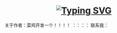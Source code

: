 <h1 align="center">
  <a href="https://git.io/typing-svg"><img src="https://readme-typing-svg.demolab.com?font=Fira+Code&pause=1000&color=C7F75B&width=435&lines=After+all!;Tommorrow+is+another+day!%F0%9F%8E%89" alt="Typing SVG" &center=tru/></a>
</h1>

关于作者：菜鸡开发一个！！！！
：：：：
联系我：

<!--
**Snoringsleep/Snoringsleep** is a ✨ _special_ ✨ repository because its `README.md` (this file) appears on your GitHub profile.

Here are some ideas to get you started:

- 🔭 I’m currently working on ...
- 🌱 I’m currently learning ...
- 👯 I’m looking to collaborate on ...
- 🤔 I’m looking for help with ...
- 💬 Ask me about ...
- 📫 How to reach me: ...
- 😄 Pronouns: ...
- ⚡ Fun fact: ...
-->
